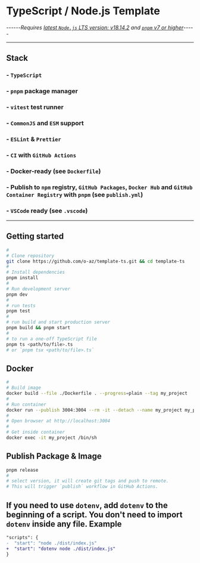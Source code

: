 # TypeScript / Node.js Template

------_Requires [latest `Node.js` LTS version: v18.14.2](https://nodejs.org/en/blog/release/v18.14.2/) and
[`pnpm` v7 or higher](https://pnpm.io/installation)_-----

---

## **Stack**

### - `TypeScript`

### - `pnpm` package manager

### - `vitest` test runner

### - `CommonJS` and `ESM` support

### - `ESLint` & `Prettier`

### - `CI` with `GitHub Actions`

### - Docker-ready (see `Dockerfile`)

### - Publish to `npm` registry, `GitHub Packages`, `Docker Hub` and `GitHub Container Registry` with `pnpm` (see `publish.yml`)

### - `VSCode` ready (see `.vscode`)

---

## Getting started

```bash
#
# Clone repository
git clone https://github.com/o-az/template-ts.git && cd template-ts
#
# Install dependencies
pnpm install
#
# Run development server
pnpm dev
#
# run tests
pnpm test
#
# run build and start production server
pnpm build && pnpm start
#
# to run a one-off TypeScript file
pnpm ts <path/to/file>.ts
# or `pnpm tsx <path/to/file>.ts`
```

## Docker

```bash
#
# Build image
docker build --file ./Dockerfile . --progress=plain --tag my_project
#
# Run container
docker run --publish 3004:3004 --rm -it --detach --name my_project my_project
#
# Open browser at http://localhost:3004
#
# Get inside container
docker exec -it my_project /bin/sh
```

## Publish Package & Image

```bash
pnpm release
#
# select version, it will create git tags and push to remote.
# This will trigger `publish` workflow in GitHub Actions.
```

## If you need to use `dotenv`, add `dotenv` to the beginning of a script. You don't need to import `dotenv` inside any file. Example

```diff
"scripts": {
-  "start": "node ./dist/index.js"
+  "start": "dotenv node ./dist/index.js"
}
```
